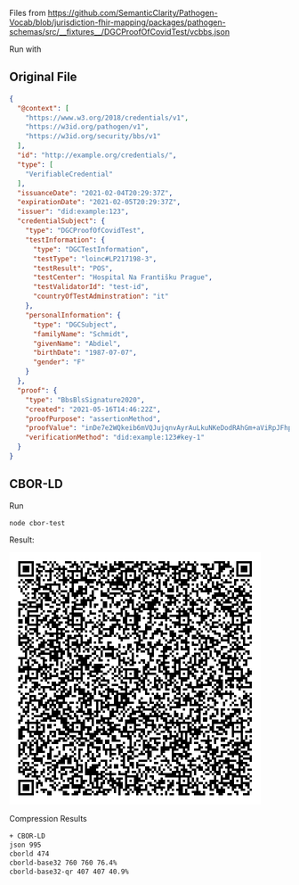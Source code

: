 Files from 
https://github.com/SemanticClarity/Pathogen-Vocab/blob/jurisdiction-fhir-mapping/packages/pathogen-schemas/src/__fixtures__/DGCProofOfCovidTest/vcbbs.json


Run with


## Original File

```json
{
  "@context": [
    "https://www.w3.org/2018/credentials/v1",
    "https://w3id.org/pathogen/v1",
    "https://w3id.org/security/bbs/v1"
  ],
  "id": "http://example.org/credentials/",
  "type": [
    "VerifiableCredential"
  ],
  "issuanceDate": "2021-02-04T20:29:37Z",
  "expirationDate": "2021-02-05T20:29:37Z",
  "issuer": "did:example:123",
  "credentialSubject": {
    "type": "DGCProofOfCovidTest",
    "testInformation": {
      "type": "DGCTestInformation",
      "testType": "loinc#LP217198-3",
      "testResult": "POS",
      "testCenter": "Hospital Na Františku Prague",
      "testValidatorId": "test-id",
      "countryOfTestAdminstration": "it"
    },
    "personalInformation": {
      "type": "DGCSubject",
      "familyName": "Schmidt",
      "givenName": "Abdiel",
      "birthDate": "1987-07-07",
      "gender": "F"
    }
  },
  "proof": {
    "type": "BbsBlsSignature2020",
    "created": "2021-05-16T14:46:22Z",
    "proofPurpose": "assertionMethod",
    "proofValue": "inDe7e2WQkeib6mVQJujqnvAyrAuLkuNKeDodRAhGm+aViRpJFhpPmnazremP9SvVWTX3rE374S9TEeeNShsI6rpoe6RNwVSUDixVsYvny5LRTnB+EIR1FC5s+TSI7/cFtPWj4QNmahPjLrepmIcSQ==",
    "verificationMethod": "did:example:123#key-1"
  }
}
```

## CBOR-LD

Run

    node cbor-test

Result:

<img src="./cborld-base32-qr.png" />

Compression Results

    + CBOR-LD
    json 995
    cborld 474
    cborld-base32 760 760 76.4%
    cborld-base32-qr 407 407 40.9%
